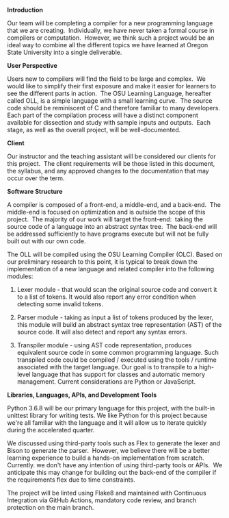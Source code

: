 **Introduction**

Our team will be completing a compiler for a new programming language that we are creating.  Individually, we have never taken a formal course in compilers or computation.  However, we think such a project would be an ideal way to combine all the different topics we have learned at Oregon State University into a single deliverable.

**User Perspective**

Users new to compilers will find the field to be large and complex.  We would like to simplify their first exposure and make it easier for learners to see the different parts in action.  The OSU Learning Language, hereafter called OLL, is a simple language with a small learning curve.  The source code should be reminiscent of C and therefore familiar to many developers.  Each part of the compilation process will have a distinct component available for dissection and study with sample inputs and outputs.  Each stage, as well as the overall project, will be well-documented.  

**Client**

Our instructor and the teaching assistant will be considered our clients for this project.  The client requirements will be those listed in this document, the syllabus, and any approved changes to the documentation that may occur over the term.

**Software Structure**

A compiler is composed of a front-end, a middle-end, and a back-end.  The middle-end is focused on optimization and is outside the scope of this project.  The majority of our work will target the front-end:  taking the source code of a language into an abstract syntax tree.  The back-end will be addressed sufficiently to have programs execute but will not be fully built out with our own code.  

The OLL will be compiled using the OSU Learning Compiler (OLC). Based on our preliminary research to this point, it is typical to break down the implementation of a new language and related compiler into the following modules:

1.  Lexer module - that would scan the original source code and convert it to a list of tokens. It would also report any error condition when detecting some invalid tokens.

2.  Parser module - taking as input a list of tokens produced by the lexer, this module will build an abstract syntax tree representation (AST) of the source code. It will also detect and report any syntax errors.

3.  Transpiler module - using AST code representation, produces equivalent source code in some common programming language. Such transpiled code could be compiled / executed using the tools / runtime associated with the target language. Our goal is to transpile to a high-level language that has support for classes and automatic memory management. Current considerations are Python or JavaScript.

**Libraries, Languages, APIs, and Development Tools**

Python 3.6.8 will be our primary language for this project, with the built-in unittest library for writing tests. We like Python for this project because we're all familiar with the language and it will allow us to iterate quickly during the accelerated quarter.

We discussed using third-party tools such as Flex to generate the lexer and Bison to generate the parser.  However, we believe there will be a better learning experience to build a hands-on implementation from scratch. Currently. we don't have any intention of using third-party tools or APIs.  We anticipate this may change for building out the back-end of the compiler if the requirements flex due to time constraints.  

The project will be linted using Flake8 and maintained with Continuous Integration via GitHub Actions, mandatory code review, and branch protection on the main branch.

